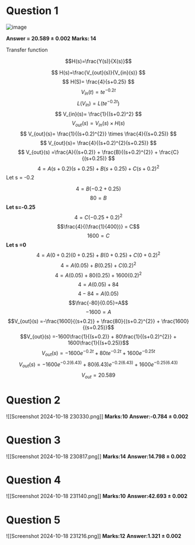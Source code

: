 # Question 1
![image](https://github.com/user-attachments/assets/f7438664-e168-43d9-bebe-cb9106af5342)

**Answer = 20.589 $\pm$ 0.002** 
**Marks: 14**

Transfer function 

$$H(s)=\frac{Y(s)}{X(s)}$$

$$
H(s)=\frac{V_{out}(s)}{V_{in}(s)}
$$
$$
H(S)= \frac{4}{s+0.25}
$$
$$
V_{in}(t) = te^{-0.2t}
$$
$$
L(V_{in}) = L(te^{-0.2t})
$$
$$
V_{in}(s)= \frac{1}{(s+0.2)^2}
$$
$$
V_{out}(s) = V_{in}(s) \times H(s)
$$$$
V_{out}(s)= \frac{1}{(s+0.2)^{2}} \times \frac{4}{(s+0.25)}  
$$ $$
V_{out}(s)= \frac{4}{(s+0.2)^{2}(s+0.25)}
$$
$$
V_{out}(s) =\frac{A}{(s+0.2)} + \frac{B}{(s+0.2)^{2}} + \frac{C}{(s+0.25)}
$$
$$
4 = A(s+0.2)(s+0.25)+B(s+0.25) +C(s+0.2)^{2}
$$
Let s = -0.2

$$
4= B(-0.2+0.25)
$$
$$80=B$$
**Let s=-0.25**
$$
4= C(-0.25+0.2)^{2}
$$
$$\frac{4}{(\frac{1}{400})} = C$$
$$1600 =C$$
**Let s =0**
$$4=A(0+0.2)(0+0.25)+B(0+0.25)+C(0+0.2)^{2}$$
$$4= A(0.05)+B(0.25)+C(0.2)^{2}$$
$$4= A(0.05)+80(0.25)+1600(0.2)^{2}$$
$$4 = A(0.05)+84$$
$$4-84=A(0.05)$$
$$\frac{-80}{0.05}=A$$
$$-1600=A$$
$$V_{out}(s) =-\frac{1600}{(s+0.2)} + \frac{80}{(s+0.2)^{2}} + \frac{1600}{(s+0.25)}$$
$$V_{out}(s) =-1600\frac{1}{(s+0.2)} + 80\frac{1}{(s+0.2)^{2}} + 1600\frac{1}{(s+0.25)}$$
$$V_{out}(s) =-1600e^{-0.2t} + 80te^{-0.2t} + 1600e^{-0.25t}$$
$$V_{out}(s) =-1600e^{-0.2(6.43)} + 80(6.43)e^{-0.2(6.43)} + 1600e^{-0.25(6.43)}$$
$$V_{out}=20.589$$
# Question 2
![[Screenshot 2024-10-18 230330.png]]
**Marks:10**
**Answer:-0.784 $\pm$ 0.002**




# Question 3

![[Screenshot 2024-10-18 230817.png]]
**Marks:14**
**Answer:14.798 $\pm$ 0.002**




# Question 4

![[Screenshot 2024-10-18 231140.png]]
**Marks:10**
**Answer:42.693 $\pm$ 0.002**

# Question 5
![[Screenshot 2024-10-18 231216.png]]
**Marks:12**
**Answer:1.321 $\pm$ 0.002**